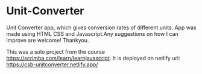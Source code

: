 # Unit-Converter
Unit Converter app, which gives conversion rates of different units.
App was made using HTML CSS and Javascript.Any suggestions on how I can improve are welcome! Thankyou.

This was a solo project from the course https://scrimba.com/learn/learnjavascript.
It is deployed on netlify url: https://csb-unitconverter.netlify.app/
